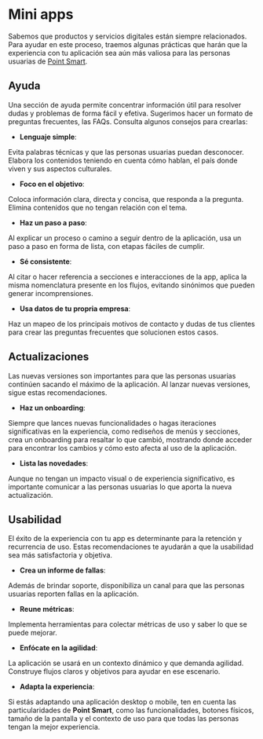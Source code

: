 # Mini apps

Sabemos que productos y servicios digitales están siempre relacionados. Para ayudar en este proceso, traemos algunas prácticas que harán que la experiencia con tu aplicación sea aún más valiosa para las personas usuarias de [Point Smart](/developers/es/docs/mp-point/integration-configuration/integrate-with-pdv/introduction).

## Ayuda

Una sección de ayuda permite concentrar información útil para resolver dudas y problemas de forma fácil y efetiva. Sugerimos hacer un formato de preguntas frecuentes, las FAQs. Consulta algunos consejos para crearlas:

* **Lenguaje simple**:

Evita palabras técnicas y que las personas usuarias puedan desconocer. Elabora los contenidos teniendo en cuenta cómo hablan, el país donde viven y sus aspectos culturales.

* **Foco en el objetivo**:

Coloca información clara, directa y concisa, que responda a la pregunta. Elimina contenidos que no tengan relación con el tema.

* **Haz un paso a paso**:

Al explicar un proceso o camino a seguir dentro de la aplicación, usa un paso a paso en forma de lista, con etapas fáciles de cumplir.

* **Sé consistente**:

Al citar o hacer referencia a secciones e interacciones de la app, aplica la misma nomenclatura presente en los flujos, evitando sinónimos que pueden generar incomprensiones.

* **Usa datos de tu propria empresa**:

Haz un mapeo de los principais motivos de contacto y dudas de tus clientes para crear las preguntas frecuentes que solucionen estos casos.

## Actualizaciones

Las nuevas versiones son importantes para que las personas usuarias continúen sacando el máximo de la aplicación. Al lanzar nuevas versiones, sigue estas recomendaciones.

* **Haz un onboarding**:

Siempre que lances nuevas funcionalidades o hagas iteraciones significativas en la experiencia, como rediseños de menús y secciones, crea un onboarding para resaltar lo que cambió, mostrando donde acceder para encontrar los cambios y cómo esto afecta al uso de la aplicación.

* **Lista las novedades**: 

Aunque no tengan un impacto visual o de experiencia significativo, es importante comunicar a las personas usuarias lo que aporta la nueva actualización.

## Usabilidad

El éxito de la experiencia con tu app es determinante para la retención y recurrencia de uso. Estas recomendaciones te ayudarán a que la usabilidad sea más satisfactoria y objetiva.

* **Crea un informe de fallas**:

Además de brindar soporte, disponibiliza un canal para que las personas usuarias reporten fallas en la aplicación.

* **Reune métricas**:

Implementa herramientas para colectar métricas de uso y saber lo que se puede mejorar.

* **Enfócate en la agilidad**:

La aplicación se usará en un contexto dinámico y que demanda agilidad. Construye flujos claros y objetivos para ayudar en ese escenario.

* **Adapta la experiencia**:

Si estás adaptando una aplicación desktop o mobile, ten en cuenta las particularidades de **Point Smart**, como las funcionalidades, botones físicos, tamaño de la pantalla y el contexto de uso para que todas las personas tengan la mejor experiencia.